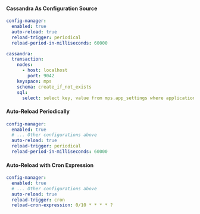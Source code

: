 #### Cassandra As Configuration Source

```yaml
config-manager:
  enabled: true
  auto-reload: true
  reload-trigger: periodical
  reload-period-in-milliseconds: 60000

cassandra:
  transaction:
    nodes:
      - host: localhost
        port: 9042
    keyspace: mps
    schema: create_if_not_exists
    sql:
      select: select key, value from mps.app_settings where application = ?
```

#### Auto-Reload Periodically

```yaml
config-manager:
  enabled: true
  # ... Other configurations above
  auto-reload: true
  reload-trigger: periodical
  reload-period-in-milliseconds: 60000
```

#### Auto-Reload with Cron Expression

```yaml
config-manager:
  enabled: true
  # ... Other configurations above
  auto-reload: true
  reload-trigger: cron
  reload-cron-expression: 0/10 * * * * ?
```
